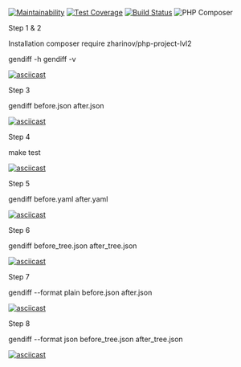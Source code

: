 [![Maintainability](https://api.codeclimate.com/v1/badges/7e5897852afc37b05dbc/maintainability)](https://codeclimate.com/github/zharinovkv/php-project-lvl2/maintainability)
[![Test Coverage](https://api.codeclimate.com/v1/badges/7e5897852afc37b05dbc/test_coverage)](https://codeclimate.com/github/zharinovkv/php-project-lvl2/test_coverage)
[![Build Status](https://travis-ci.org/zharinovkv/php-project-lvl2.svg?branch=master)](https://travis-ci.org/zharinovkv/php-project-lvl2)
![PHP Composer](https://github.com/zharinovkv/php-project-lvl2/workflows/PHP%20Composer/badge.svg?branch=master)

Step 1 & 2

Installation
composer require zharinov/php-project-lvl2

gendiff -h
gendiff -v

[![asciicast](https://asciinema.org/a/331315.svg)](https://asciinema.org/a/331315)


Step 3

gendiff before.json after.json

[![asciicast](https://asciinema.org/a/331316.svg)](https://asciinema.org/a/331316)


Step 4

make test

[![asciicast](https://asciinema.org/a/331439.svg)](https://asciinema.org/a/331439)


Step 5

gendiff before.yaml after.yaml

[![asciicast](https://asciinema.org/a/331427.svg)](https://asciinema.org/a/331427)


Step 6

gendiff before_tree.json after_tree.json

[![asciicast](https://asciinema.org/a/331430.svg)](https://asciinema.org/a/331430)


Step 7

gendiff --format plain before.json after.json

[![asciicast](https://asciinema.org/a/331431.svg)](https://asciinema.org/a/331431)


Step 8

gendiff  --format json before_tree.json after_tree.json

[![asciicast](https://asciinema.org/a/331432.svg)](https://asciinema.org/a/331432)
